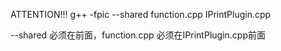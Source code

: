 ATTENTION!!!
g++ -fpic --shared function.cpp IPrintPlugin.cpp

--shared 必须在前面，function.cpp 必须在IPrintPlugin.cpp前面
